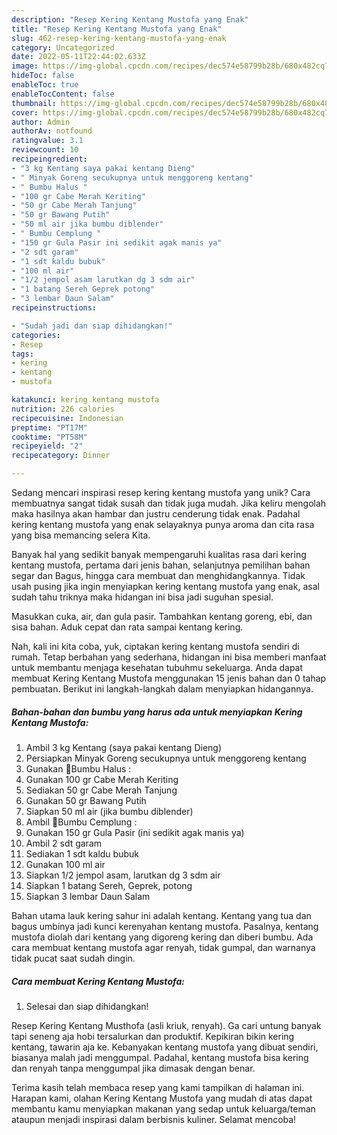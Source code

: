 ```yaml
---
description: "Resep Kering Kentang Mustofa yang Enak"
title: "Resep Kering Kentang Mustofa yang Enak"
slug: 462-resep-kering-kentang-mustofa-yang-enak
category: Uncategorized
date: 2022-05-11T22:44:02.633Z
image: https://img-global.cpcdn.com/recipes/dec574e58799b28b/680x482cq70/kering-kentang-mustofa-foto-resep-utama.jpg
hideToc: false
enableToc: true
enableTocContent: false
thumbnail: https://img-global.cpcdn.com/recipes/dec574e58799b28b/680x482cq70/kering-kentang-mustofa-foto-resep-utama.jpg
cover: https://img-global.cpcdn.com/recipes/dec574e58799b28b/680x482cq70/kering-kentang-mustofa-foto-resep-utama.jpg
author: Admin
authorAv: notfound
ratingvalue: 3.1
reviewcount: 10
recipeingredient:
- "3 kg Kentang saya pakai kentang Dieng"
- " Minyak Goreng secukupnya untuk menggoreng kentang"
- " Bumbu Halus "
- "100 gr Cabe Merah Keriting"
- "50 gr Cabe Merah Tanjung"
- "50 gr Bawang Putih"
- "50 ml air jika bumbu diblender"
- " Bumbu Cemplung "
- "150 gr Gula Pasir ini sedikit agak manis ya"
- "2 sdt garam"
- "1 sdt kaldu bubuk"
- "100 ml air"
- "1/2 jempol asam larutkan dg 3 sdm air"
- "1 batang Sereh Geprek potong"
- "3 lembar Daun Salam"
recipeinstructions:

- "Sudah jadi dan siap dihidangkan!"
categories:
- Resep
tags:
- kering
- kentang
- mustofa

katakunci: kering kentang mustofa 
nutrition: 226 calories
recipecuisine: Indonesian
preptime: "PT17M"
cooktime: "PT58M"
recipeyield: "2"
recipecategory: Dinner

---
```





Sedang mencari inspirasi resep kering kentang mustofa yang unik? Cara membuatnya sangat tidak susah dan tidak juga mudah. Jika keliru mengolah maka hasilnya akan hambar dan justru cenderung tidak enak. Padahal kering kentang mustofa yang enak selayaknya punya aroma dan cita rasa yang bisa memancing selera Kita.





Banyak hal yang sedikit banyak mempengaruhi kualitas rasa dari kering kentang mustofa, pertama dari jenis bahan, selanjutnya pemilihan bahan segar dan Bagus, hingga cara membuat dan menghidangkannya. Tidak usah pusing jika ingin menyiapkan kering kentang mustofa yang enak,      asal sudah tahu triknya maka hidangan ini bisa jadi suguhan spesial.














Masukkan cuka, air, dan gula pasir. Tambahkan kentang goreng, ebi, dan sisa bahan. Aduk cepat dan rata sampai kentang kering.






Nah, kali ini kita coba, yuk, ciptakan kering kentang mustofa sendiri di rumah. Tetap berbahan yang sederhana, hidangan ini bisa memberi manfaat untuk membantu menjaga kesehatan tubuhmu sekeluarga. Anda dapat membuat Kering Kentang Mustofa menggunakan 15 jenis bahan dan 0 tahap pembuatan. Berikut ini langkah-langkah dalam menyiapkan hidangannya.

<!--inarticleads1-->

##### Bahan-bahan dan bumbu yang harus ada untuk menyiapkan Kering Kentang Mustofa:

1. Ambil 3 kg Kentang (saya pakai kentang Dieng)
1. Persiapkan  Minyak Goreng secukupnya untuk menggoreng kentang
1. Gunakan  🌿Bumbu Halus :
1. Gunakan 100 gr Cabe Merah Keriting
1. Sediakan 50 gr Cabe Merah Tanjung
1. Gunakan 50 gr Bawang Putih
1. Siapkan 50 ml air (jika bumbu diblender)
1. Ambil  🌿Bumbu Cemplung :
1. Gunakan 150 gr Gula Pasir (ini sedikit agak manis ya)
1. Ambil 2 sdt garam
1. Sediakan 1 sdt kaldu bubuk
1. Gunakan 100 ml air
1. Siapkan 1/2 jempol asam, larutkan dg 3 sdm air
1. Siapkan 1 batang Sereh, Geprek, potong
1. Siapkan 3 lembar Daun Salam


Bahan utama lauk kering sahur ini adalah kentang. Kentang yang tua dan bagus umbinya jadi kunci kerenyahan kentang mustofa. Pasalnya, kentang mustofa diolah dari kentang yang digoreng kering dan diberi bumbu. Ada cara membuat kentang mustofa agar renyah, tidak gumpal, dan warnanya tidak pucat saat sudah dingin. 

<!--inarticleads2-->

##### Cara membuat Kering Kentang Mustofa:


1. Selesai dan siap dihidangkan!

Resep Kering Kentang Musthofa (asli kriuk, renyah). Ga cari untung banyak tapi seneng aja hobi tersalurkan dan produktif. Kepikiran bikin kering kentang, tawarin aja ke. Kebanyakan kentang mustofa yang dibuat sendiri, biasanya malah jadi menggumpal. Padahal, kentang mustofa bisa kering dan renyah tanpa menggumpal jika dimasak dengan benar. 

Terima kasih telah membaca resep yang kami tampilkan di halaman ini. Harapan kami, olahan Kering Kentang Mustofa yang mudah di atas dapat membantu kamu menyiapkan makanan yang sedap untuk keluarga/teman ataupun menjadi inspirasi dalam berbisnis kuliner. Selamat mencoba!
